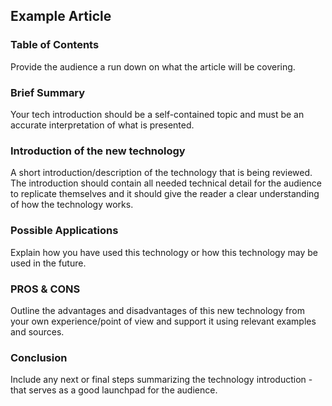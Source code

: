 ## Example Article



### Table of Contents
Provide the audience a run down on what the article will be covering.

### Brief Summary
Your tech introduction should be a self-contained topic and must be an accurate interpretation of what is presented.

### Introduction of the new technology
A short introduction/description of the technology that is being reviewed.	 The introduction should contain all needed technical detail for the audience to replicate themselves and it should give the reader a clear understanding of how the technology works.

### Possible Applications
Explain how you have used this technology or how this technology may be used in the future.

### PROS & CONS
Outline the advantages and disadvantages of this new technology from your own experience/point of view and support it using relevant examples and sources.

### Conclusion
Include any next or final steps summarizing the technology introduction - that serves as a good launchpad for the audience.
